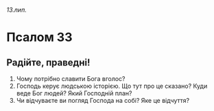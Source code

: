 
_13.лип._

# Псалом 33

## Радійте, праведні!
1. Чому потрібно славити Бога вголос?
2. Господь керує людською історією. Що тут про це сказано? Куди веде Бог людей? Який Господній план?
3. Чи відчуваєте ви погляд Господа на собі? Яке це відчуття?

